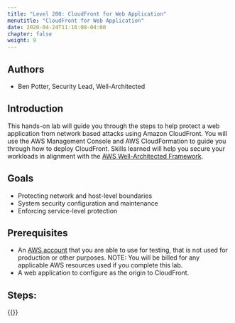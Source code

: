 ```yaml
---
title: "Level 200: CloudFront for Web Application"
menutitle: "CloudFront for Web Application"
date: 2020-04-24T11:16:08-04:00
chapter: false
weight: 9
---
```


## Authors

- Ben Potter, Security Lead, Well-Architected

## Introduction

This hands-on lab will guide you through the steps to help protect a web application from network based attacks using Amazon CloudFront.
You will use the AWS Management Console and AWS CloudFormation to guide you through how to deploy CloudFront. Skills learned will help you secure your workloads in alignment with the [AWS Well-Architected Framework](https://aws.amazon.com/architecture/well-architected/).

## Goals

* Protecting network and host-level boundaries
* System security configuration and maintenance
* Enforcing service-level protection

## Prerequisites

* An [AWS account](https://portal.aws.amazon.com/gp/aws/developer/registration/index.html) that you are able to use for testing, that is not used for production or other purposes.
NOTE: You will be billed for any applicable AWS resources used if you complete this lab.
* A web application to configure as the origin to CloudFront.

## Steps:
{{<children  />}}
